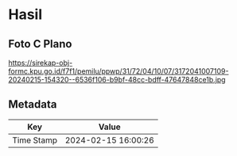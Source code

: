 # Hasil

## Foto C Plano

https://sirekap-obj-formc.kpu.go.id/f7f1/pemilu/ppwp/31/72/04/10/07/3172041007109-20240215-154320--6536f106-b9bf-48cc-bdff-47647848ce1b.jpg


## Metadata

| Key        | Value               |
| ---------- | ------------------- |
| Time Stamp | 2024-02-15 16:00:26 |



